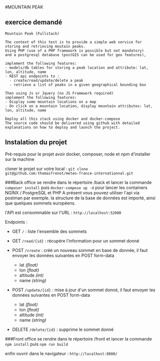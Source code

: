 #MOUNTAIN PEAK

## exercice demandé
```
Mountain Peak (Fullstack)

The context of this test is to provide a simple web service for storing and retrieving moutain peaks.
Using PHP (use of a PHP framework is possible but not mandatory) 
and a postgresql database (postGIS can be used for geo features), 

implement the following features:
- models/db tables for storing a peak location and attribute: lat, lon, altitude, name
- REST api endpoints to :
  - create/read/update/delete a peak
  - retrieve a list of peaks in a given geographical bounding box

Then using Js or Jquery (no JS Framework required) 
implement the following features:
- Display some mountain locations on a map
- On click on a mountain location, display mountain attributes: lat, lon, altitude, name

Deploy all this stack using docker and docker-compose
The source code should be delivered using github with detailed explanations on how to deploy and launch the project.
```

## Instalation du projet
Pré-requis pour le projet avoir docker, composer, node et npm d'installer sur la machine

cloner le projet sur votre local : `git clone git@github.com:thomasfrenot/meteo-france-internationnal.git`

###Back office
se rendre dans le répertoire /back et lancer la commande `composer install` 
puis `docker-compose up -d` pour lancer les containers NGINX / PostgreSQL et PHP
A présent vous pouvez utiliser l'api via postman par exemple.
la structure de la base de données est importé, ainsi que quelques sommets européens.

l'API est consommable sur l'URL : `http://localhost:52000`

Endpoints : 
- GET `/` : liste l'ensemble des sommets
- GET `/read/{id}` : récupère l'information pour un sommet donné
- POST `/create` : créé un nouveau sommet en base de donnée, il faut envoyer les données suivantes en POST form-data
    
    - lat *(float)*
    - lon *(float)*
    - altitude *(int)*
    - name *(string)*
- POST `/update/{id}` : mise à jour d'un sommet donné, il faut envoyer les données suivantes en POST form-data

    - lat *(float)*
    - lon *(float)*
    - altitude *(int)*
    - name *(string)*
- DELETE `/delete/{id}` : supprime le sommet donné

###Front office
se rendre dans le répertoire /front et lancer la commande `npm install`
puis `npm run build`

enfin ouvrir dans le navigateur : `http://localhost:8080/`
